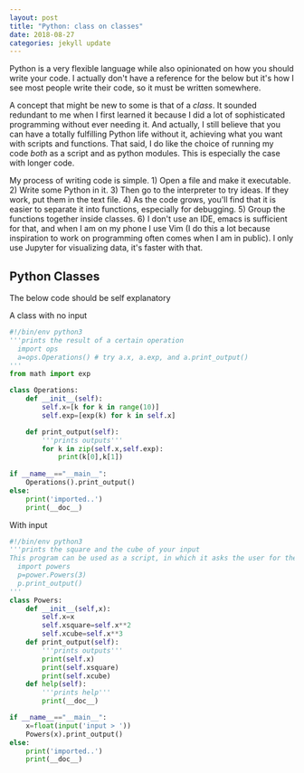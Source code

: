 ```yaml
---
layout: post
title: "Python: class on classes"
date: 2018-08-27
categories: jekyll update
---
```


Python is a very flexible language while also opinionated on how you should write your code. I actually don't have a reference for the below but it's how I see most people write their code, so it must be written somewhere. 

A concept that might be new to some is that of a *class*. It sounded redundant to me when I first learned it because I did a lot of sophisticated programming without ever needing it. And actually,  I still believe that you can have a totally fulfilling Python life without it, achieving what you want with scripts and functions. That said, I do like the choice of running my code *both* as a script and as python modules. This is especially the case with longer code. 

My process of writing code is simple. 1) Open a file and make it executable. 2) Write some Python in it. 3) Then go to the interpreter to try ideas. If they work, put them in the text file. 4) As the code grows, you'll find that it is easier to separate it into functions, especially for debugging. 5) Group the functions together inside classes. 6) I don't use an IDE, emacs is sufficient for that, and when I am on my phone I use Vim (I do this a lot because inspiration to work on programming often comes when I am in public). I only use Jupyter for visualizing data, it's faster with that.

## Python Classes

The below code should be self explanatory

A class with no input

``` python
#!/bin/env python3
'''prints the result of a certain operation
  import ops
  a=ops.Operations() # try a.x, a.exp, and a.print_output()
'''
from math import exp

class Operations:
    def __init__(self):
        self.x=[k for k in range(10)]
        self.exp=[exp(k) for k in self.x]

    def print_output(self):
        '''prints outputs'''
        for k in zip(self.x,self.exp):
            print(k[0],k[1])
   
if __name__=="__main__":
    Operations().print_output()
else:
    print('imported..')
    print(__doc__)
```

With input

``` python
#!/bin/env python3
'''prints the square and the cube of your input
This program can be used as a script, in which it asks the user for the number to be squared and cubed, or interactively as a python module, as follows:
  import powers
  p=power.Powers(3)  
  p.print_output()
'''
class Powers:
    def __init__(self,x):
        self.x=x
        self.xsquare=self.x**2
        self.xcube=self.x**3
    def print_output(self):
        '''prints outputs'''
        print(self.x)
        print(self.xsquare)
        print(self.xcube)
    def help(self):
        '''prints help'''
        print(__doc__)

if __name__=="__main__":
    x=float(input('input > '))
    Powers(x).print_output()
else:
    print('imported..')
    print(__doc__)
```
